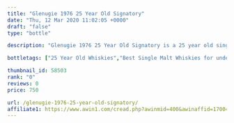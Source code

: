 ```yaml
---
title: "Glenugie 1976 25 Year Old Signatory"
date: "Thu, 12 Mar 2020 11:02:05 +0000"
draft: "false"
type: "bottle"

description: "Glenugie 1976 25 Year Old Signatory is a 25 year old single malt whisky from the Glenugie whisky distillery (located in the Highland region). The best price currently available is from The Whisky Exchange for only £750.0 we don't have any review data for this single malt whisky yet, let us know what you think in the comments below."

bottletags: ["25 Year Old Whiskies","Best Single Malt Whiskies for under £75","Highland Whiskies","Single Malt Whiskies","Spirit Caramel (E150A)","Vintage 1976 - Whiskies made in 1976","Whiskies may contain Spirit Caramel (E150A)"]

thumbnail_id: 58503
rank: "0"
reviews: 0
price: 750

url: /glenugie-1976-25-year-old-signatory/
affiliate1: https://www.awin1.com/cread.php?awinmid=400&awinaffid=170041&clickref=&p=https://www.thewhiskyexchange.com/p/12211/glenugie-1976-25-year-old-signatory
---
```



